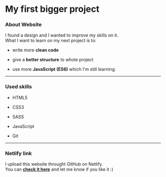 # My first bigger project

### About Website

I found a design and I wanted to improve my skills on it.  
What I want to learn on my next project is to:

- write more **clean code**

- give a **better structure** to whole project

- use more **JavaScript (ES6)** which I'm still learning.

---

### Used skills

- HTML5

- CSS3

- SASS

- JavaScript

- Git

---

### Netlify link

I upload this website throught GitHub on Netlify.  
You can [**check it here**](https://mf-new-project.netlify.app/) and let me know if you like it :)